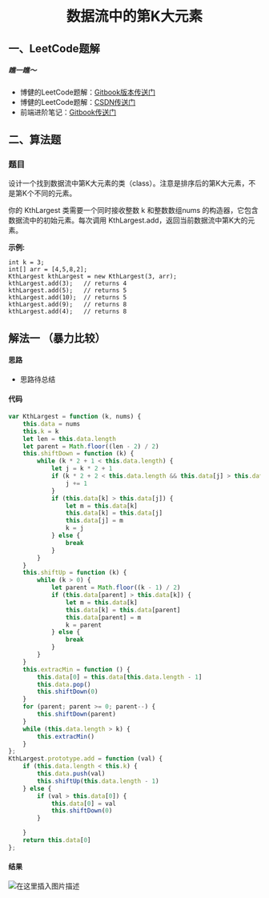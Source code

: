 <h1 align=center>数据流中的第K大元素</h1>

## 一、LeetCode题解
##### 瞧一瞧～
* 博健的LeetCode题解：[Gitbook版本传送门](https://webbj97.github.io/leetCode-Js/)
* 博健的LeetCode题解：[CSDN传送门](https://blog.csdn.net/jbj6568839z/article/details/103808459)
* 前端进阶笔记：[Gitbook传送门](https://webbj97.github.io/summary/)

## 二、算法题
### 题目

设计一个找到数据流中第K大元素的类（class）。注意是排序后的第K大元素，不是第K个不同的元素。

你的 KthLargest 类需要一个同时接收整数 k 和整数数组nums 的构造器，它包含数据流中的初始元素。每次调用 KthLargest.add，返回当前数据流中第K大的元素。

**示例:**
```
int k = 3;
int[] arr = [4,5,8,2];
KthLargest kthLargest = new KthLargest(3, arr);
kthLargest.add(3);   // returns 4
kthLargest.add(5);   // returns 5
kthLargest.add(10);  // returns 5
kthLargest.add(9);   // returns 8
kthLargest.add(4);   // returns 8
```
## 解法一 （暴力比较）

#### 思路
* 思路待总结
#### 代码
```js
var KthLargest = function (k, nums) {
    this.data = nums
    this.k = k
    let len = this.data.length
    let parent = Math.floor((len - 2) / 2)
    this.shiftDown = function (k) {
        while (k * 2 + 1 < this.data.length) {
            let j = k * 2 + 1
            if (k * 2 + 2 < this.data.length && this.data[j] > this.data[j + 1]) {
                j += 1
            }
            if (this.data[k] > this.data[j]) {
                let m = this.data[k]
                this.data[k] = this.data[j]
                this.data[j] = m
                k = j
            } else {
                break
            }
        }
    }
    this.shiftUp = function (k) {
        while (k > 0) {
            let parent = Math.floor((k - 1) / 2)
            if (this.data[parent] > this.data[k]) {
                let m = this.data[k]
                this.data[k] = this.data[parent]
                this.data[parent] = m
                k = parent
            } else {
                break
            }
        }
    }
    this.extracMin = function () {
        this.data[0] = this.data[this.data.length - 1]
        this.data.pop()
        this.shiftDown(0)
    }
    for (parent; parent >= 0; parent--) {
        this.shiftDown(parent)
    }
    while (this.data.length > k) {
        this.extracMin()
    }
};
KthLargest.prototype.add = function (val) {
    if (this.data.length < this.k) {
        this.data.push(val)
        this.shiftUp(this.data.length - 1)
    } else {
        if (val > this.data[0]) {
            this.data[0] = val
            this.shiftDown(0)
        }

    }
    return this.data[0]
};
```
#### 结果
![在这里插入图片描述](https://img-blog.csdnimg.cn/20200426104252166.png?x-oss-process=image/watermark,type_ZmFuZ3poZW5naGVpdGk,shadow_10,text_aHR0cHM6Ly9ibG9nLmNzZG4ubmV0L2piajY1Njg4Mzl6,size_16,color_FFFFFF,t_70)
